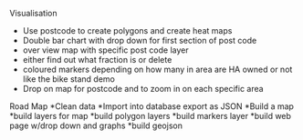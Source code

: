 Visualisation

* Use postcode to create polygons and create heat maps
* Double bar chart with drop down for first section of post code
* over view map with specific post code layer
* either find out what fraction is or delete
* coloured markers depending on how many in area are HA owned or not like the bike stand demo
* Drop on map for postcode and to zoom in on each specific area


Road Map
*Clean data
*Import into database export as JSON
*Build a map
*build layers for map
*build polygon layers
*build markers layer
*build web page w/drop down and graphs
*build geojson


